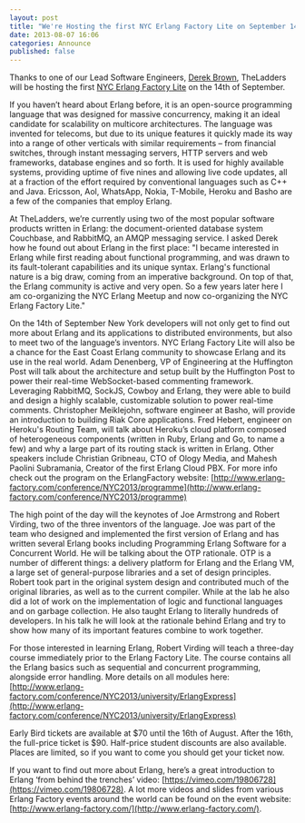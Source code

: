 ```yaml
---
layout: post
title: "We're Hosting the first NYC Erlang Factory Lite on September 14th"
date: 2013-08-07 16:06
categories: Announce 
published: false
---
```


Thanks to one of our Lead Software Engineers, [Derek Brown](../ourteam/derekbrown/), TheLadders will be hosting the first [NYC Erlang Factory Lite](http://www.erlang-factory.com/conference/NYC2013) on the 14th of September. 

If you haven’t heard about Erlang before, it is an open-source programming language that was designed for massive concurrency, making it an ideal candidate for scalability on multicore architectures. The language was invented for telecoms, but due to its unique features it quickly made its way into a range of other verticals with similar requirements – from financial switches, through instant messaging servers, HTTP servers and web frameworks, database engines and so forth. It is used for highly available systems, providing uptime of five nines and allowing live code updates, all at a fraction of the effort required by conventional languages such as C++ and Java. Ericsson, Aol, WhatsApp, Nokia, T-Mobile, Heroku and Basho are a few of the companies that employ Erlang.

At TheLadders, we’re currently using two of the most popular software products written in Erlang: the document-oriented database system Couchbase, and RabbitMQ, an AMQP messaging service. I asked Derek how he found out about Erlang in the first place: "I became interested in Erlang while first reading about functional programming, and was drawn to its fault-tolerant capabilities and its unique syntax. Erlang's functional nature is a big draw, coming from an imperative background. On top of that, the Erlang community is active and very open. So a few years later here I am co-organizing the NYC Erlang Meetup and now co-organizing the NYC Erlang Factory Lite."

On the 14th of September New York developers will not only get to find out more about Erlang and its applications to distributed environments, but also to meet two of the language’s inventors. NYC Erlang Factory Lite will also be a chance for the East Coast Erlang community to showcase Erlang and its use in the real world. Adam Denenberg, VP of Engineering at the Huffington Post will talk about the architecture and setup built by the Huffington Post to power their real-time WebSocket-based commenting framework.  Leveraging RabbitMQ, SockJS, Cowboy and Erlang, they were able to build and design a highly scalable, customizable solution to power real-time comments. Christopher Meiklejohn, software engineer at Basho, will provide an introduction to building Riak Core applications. Fred Hebert, engineer on Heroku's Routing Team, will talk about Heroku’s cloud platform composed of heterogeneous components (written in Ruby, Erlang and Go, to name a few) and why a large part of its routing stack is written in Erlang.  Other speakers include Christian Gribneau, CTO of Ology Media, and Mahesh Paolini Subramania, Creator of the first Erlang Cloud PBX. For more info check out the program on the ErlangFactory website: [http://www.erlang-factory.com/conference/NYC2013/programme](http://www.erlang-factory.com/conference/NYC2013/programme)

The high point of the day will the keynotes of Joe Armstrong and Robert Virding, two of the three inventors of the language. Joe was part of the team who designed and implemented the first version of Erlang and has written several Erlang books including Programming Erlang Software for a Concurrent World. He will be talking about the OTP rationale. OTP is a number of different things: a delivery platform for Erlang and the Erlang VM, a large set of general-purpose libraries and a set of design principles. Robert took part in the original system design and contributed much of the original libraries, as well as to the current compiler. While at the lab he also did a lot of work on the implementation of logic and functional languages and on garbage collection. He also taught Erlang to literally hundreds of developers.  In his talk he will look at the rationale behind Erlang and try to show how many of its important features combine to work together.

For those interested in learning Erlang, Robert Virding will teach a three-day course immediately prior to the Erlang Factory Lite. The course contains all the Erlang basics such as sequential and concurrent programming, alongside error handling. More details on all modules here: [http://www.erlang-factory.com/conference/NYC2013/university/ErlangExpress](http://www.erlang-factory.com/conference/NYC2013/university/ErlangExpress)

Early Bird tickets are available at $70 until the 16th of August. After the 16th, the full-price ticket is $90. Half-price student discounts are also available. Places are limited, so if you want to come you should get your ticket now.

If you want to find out more about Erlang, here’s a great introduction to Erlang ‘from behind the trenches’ video: [https://vimeo.com/19806728](https://vimeo.com/19806728). A lot more videos and slides from various Erlang Factory events around the world can be found on the event website: [http://www.erlang-factory.com/](http://www.erlang-factory.com/).

